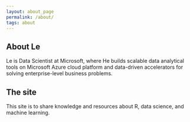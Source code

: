 ```yaml
---
layout: about_page
permalink: /about/
tags: about
---
```


<h2>About Le</h2>

<p>Le is Data Scientist at Microsoft, where He builds scalable data analytical
tools on Microsoft Azure cloud platform and data-driven accelerators for solving enterprise-level business
problems.</p> 

<h2>The site</h2>

<p>This site is to share knowledge and resources about R, data science, and machine learning. </p>
